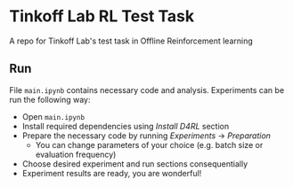 # Tinkoff Lab RL Test Task

A repo for Tinkoff Lab's test task in Offline Reinforcement learning

## Run

File `main.ipynb` contains necessary code and analysis. 
Experiments can be run the following way:

* Open `main.ipynb`
* Install required dependencies using *Install D4RL* section
* Prepare the necessary code by running *Experiments* -> *Preparation* 
  * You can change parameters of your choice (e.g. batch size or evaluation frequency)
* Choose desired experiment and run sections consequentially
* Experiment results are ready, you are wonderful!
